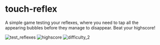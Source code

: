 # touch-reflex
A simple game testing your reflexes, where you need to tap all the appearing bubbles before they manage to disappear.
Beat your highscore!

![test_reflexes](https://user-images.githubusercontent.com/32275577/197818218-307e9a67-bab0-4276-9cfd-404c068ade40.png)
![highscore](https://user-images.githubusercontent.com/32275577/197818226-d973a383-8c6b-4f76-aa75-1c61c841902e.png)
![difficulty_2](https://user-images.githubusercontent.com/32275577/197818242-10793aa4-3eb1-4eb9-82b4-a2a48fa72db1.png)
